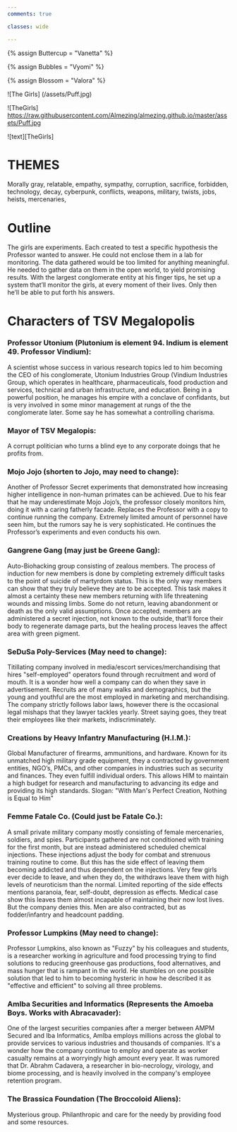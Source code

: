 ```yaml
---
comments: true

classes: wide

---
```


{% assign Buttercup =  "Vanetta" %}

{% assign Bubbles =  "Vyomi" %}

{% assign Blossom =  "Valora" %}

![The Girls] (/assets/Puff.jpg)

![TheGirls] https://raw.githubusercontent.com/Almezing/almezing.github.io/master/assets/Puff.jpg

![text][TheGirls]


# THEMES
Morally gray, relatable, empathy, sympathy, corruption, sacrifice, forbidden, technology, decay, cyberpunk, conflicts, weapons, military, twists, jobs, heists, mercenaries, 
# Outline

The girls are experiments. Each created to test a specific hypothesis the Professor wanted to answer. He could not enclose them in a lab for monitoring. The data gathered would be too limited for anything meaningful. He needed to gather data on them in the open world, to yield promising results. With the largest conglomerate entity at his finger tips, he set up a system that’ll monitor the girls, at every moment of their lives. Only then he’ll be able to put forth his answers. 

# Characters of TSV Megalopolis

### Professor Utonium (Plutonium is element 94. Indium is element 49. Professor Vindium): 
A scientist whose success in various research topics led to him becoming the CEO of his conglomerate, Utonium Industries Group (Vindium Industries Group, which operates in healthcare, pharmaceuticals, food production and services, technical and urban infrastructure, and education. Being in a powerful position, he manages his empire with a conclave of confidants, but is very involved in some minor management at rungs of the the conglomerate later. Some say he has somewhat a controlling charisma.

### Mayor of TSV Megalopis:
A corrupt politician who turns a blind eye to any corporate doings that he profits from.

### Mojo Jojo (shorten to Jojo, may need to change):
Another of Professor Secret experiments that demonstrated how increasing higher intelligence in non-human primates can be achieved. Due to his fear that he may underestimate Mojo Jojo’s, the professor closely monitors him, doing it with a caring fatherly facade. Replaces the Professor with a copy to continue running the company. Extremely limited amount of personnel have seen him, but the rumors say he is very sophisticated. He continues the Professor’s experiments and even conducts his own.

### Gangrene Gang (may just be Greene Gang):
Auto-Biohacking group consisting of zealous members. The process of induction for new members is done by completing extremely difficult tasks to the point of suicide of martyrdom status. This is the only way members can show that they truly believe they are to be accepted. This task makes it almost a certainty these new members returning with life threatening wounds and missing limbs. Some do not return, leaving abandonment or death as the only valid assumptions. Once accepted, members are administered a secret injection, not known to the outside, that’ll force their body to regenerate damage parts, but the healing process leaves the affect area with green pigment. 
        
### SeDuSa Poly-Services (May need to change):

Titillating company involved in media/escort services/merchandising that hires "self-employed" operators found through recruitment and word of mouth. It is a wonder how well a company can do when they save in advertisement. Recruits are of many walks and demographics, but the young and youthful are the most employed in marketing and merchandising. The company strictly follows labor laws, however there is the occasional legal mishaps that they lawyer tackles yearly. Street saying goes, they treat their employees like their markets, indiscriminately.

### Creations by Heavy Infantry Manufacturing (H.I.M.):

Global Manufacturer of firearms, ammunitions, and hardware. Known for its unmatched high military grade equipment, they a contracted by government entities, NGO’s, PMCs, and other companies in industries such as security and finances. They even fulfill individual orders. This allows HIM to maintain a high budget for research and manufacturing to advancing its edge and providing its high standards. Slogan: "With Man's Perfect Creation, Nothing is Equal to Him"

### Femme Fatale Co. (Could just be Fatale Co.):

A small private military company mostly consisting of female mercenaries, soldiers, and spies. Participants gathered are not conditioned with training for the first month, but are instead administered scheduled chemical injections. These injections adjust the body for combat and strenuous training routine to come. But this has the side effect of leaving them becoming addicted and thus dependent on the injections. Very few girls ever decide to leave, and when they do, the withdraws leave them with high levels of neuroticism than the normal.  Limited reporting of the side effects mentions paranoia, fear, self-doubt, depression as effects. Medical case show this leaves them almost incapable of maintaining their now lost lives. But the company denies this. Men are also contracted, but as fodder/infantry and headcount padding. 

### Professor Lumpkins (May need to change):

Professor Lumpkins, also known as "Fuzzy" by his colleagues and students, is a researcher working in agriculture and food processing trying to find solutions to reducing greenhouse gas productions, food alternatives, and mass hunger that is rampant in the world. He stumbles on one possible solution that led to him to becoming hysteric in how he described it as "effective and efficient" to solving all three problems.

### AmIba Securities and Informatics (Represents the Amoeba Boys. Works with Abracavader):

One of the largest securities companies after a merger between AMPM Secured and Iba Informatics, AmIba employs millions across the global to provide services to various industries and thousands of companies. It's a wonder how the company continue to employ and operate as worker casualty remains at a worryingly high amount every year. It was rumored that Dr. Abrahm Cadavera, a researcher in bio-necrology, virology, and biome processing, and is heavily involved in the company's employee retention program.

### The Brassica Foundation (The Broccoloid Aliens):

Mysterious group. Philanthropic and care for the needy by providing food and some resources. 
